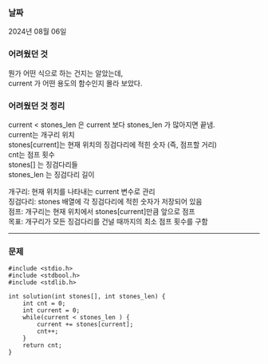 

<h3>날짜</h3>
2024년 08월 06일  

<h3>어려웠던 것</h3>

뭔가 어떤 식으로 하는 건지는 알았는데,  
current 가 어떤 용도의 함수인지 몰라 보았다.  

<h3>어려웠던 것 정리</h3> 

current < stones_len 은 
current 보다 stones_len 가 많아지면 끝냄.  
current는 개구리 위치  
stones[current]는 현재 위치의 징검다리에 적힌 숫자 (즉, 점프할 거리)  
cnt는 점프 횟수  
stones[] 는 징검다리들  
stones_len 는 징검다리 길이  
  
개구리: 현재 위치를 나타내는 current 변수로 관리  
징검다리: stones 배열에 각 징검다리에 적힌 숫자가 저장되어 있음  
점프: 개구리는 현재 위치에서 stones[current]만큼 앞으로 점프  
목표: 개구리가 모든 징검다리를 건널 때까지의 최소 점프 횟수를 구함  

***

<h3>문제</h3>

```  
#include <stdio.h>
#include <stdbool.h>
#include <stdlib.h>

int solution(int stones[], int stones_len) {
    int cnt = 0;
    int current = 0;
    while(current < stones_len ) { 
        current += stones[current];
        cnt++;
    }
    return cnt;
} 

```
